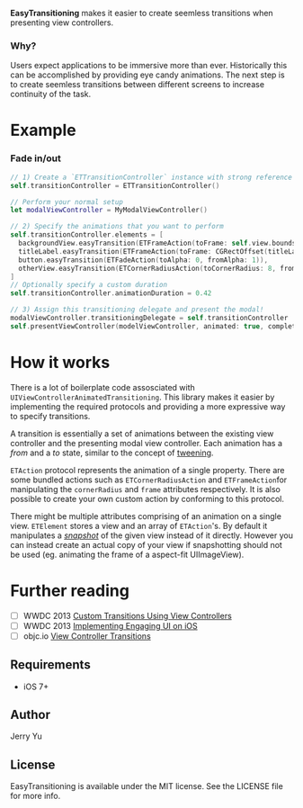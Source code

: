 __EasyTransitioning__ makes it easier to create seemless transitions when presenting view controllers.

### Why?

Users expect applications to be immersive more than ever. Historically this can be accomplished by providing eye candy animations. The next step is to create seemless transitions between different screens to increase continuity of the task.

# Example

### Fade in/out
```swift
// 1) Create a `ETTransitionController` instance with strong reference
self.transitionController = ETTransitionController()

// Perform your normal setup
let modalViewController = MyModalViewController()

// 2) Specify the animations that you want to perform
self.transitionController.elements = [
  backgroundView.easyTransition(ETFrameAction(toFrame: self.view.bounds, fromFrame: backgroundView.frame)),
  titleLabel.easyTransition(ETFrameAction(toFrame: CGRectOffset(titleLabel.frame, 20, 16), fromFrame: titleLabel.frame)),
  button.easyTransition(ETFadeAction(toAlpha: 0, fromAlpha: 1)),
  otherView.easyTransition(ETCornerRadiusAction(toCornerRadius: 8, fromCornerRadius: 0)),
]
// Optionally specify a custom duration
self.transitionController.animationDuration = 0.42

// 3) Assign this transitioning delegate and present the modal!
modalViewController.transitioningDelegate = self.transitionController
self.presentViewController(modelViewController, animated: true, completion: nil)

```

# How it works

There is a lot of boilerplate code assosciated with `UIViewControllerAnimatedTransitioning`. This library makes it easier by implementing the required protocols and providing a more expressive way to specify transitions.

A transition is essentially a set of animations between the existing view controller and the presenting modal view controller. Each animation has a _from_ and a _to_ state, similar to the concept of [tweening](https://en.wikipedia.org/wiki/Inbetweening).

`ETAction` protocol represents the animation of a single property. There are some bundled actions such as `ETCornerRadiusAction` and `ETFrameAction`for manipulating the `cornerRadius` and `frame` attributes respectively. It is also possible to create your own custom action by conforming to this protocol.

There might be multiple attributes comprising of an animation on a single view. `ETElement` stores a view and an array of `ETAction`'s. By default it manipulates a [_snapshot_](https://developer.apple.com/reference/uikit/uiview/1622531-snapshotviewafterscreenupdates) of the given view instead of it directly. However you can instead create an actual copy of your view if snapshotting should not be used (eg. animating the frame of a aspect-fit UIImageView).

# Further reading
- [ ] WWDC 2013 [Custom Transitions Using View Controllers](https://developer.apple.com/videos/play/wwdc2013/218/) 
- [ ] WWDC 2013 [Implementing Engaging UI on iOS](https://developer.apple.com/videos/play/wwdc2013/226/) 
- [ ] objc.io [View Controller Transitions](https://www.objc.io/issues/5-ios7/view-controller-transitions/)

## Requirements

- iOS 7+

## Author

Jerry Yu

## License

EasyTransitioning is available under the MIT license. See the LICENSE file for more info.
